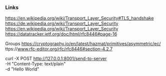 ### Links

https://en.wikipedia.org/wiki/Transport_Layer_Security#TLS_handshake
https://de.wikipedia.org/wiki/Transport_Layer_Security
https://en.wikipedia.org/wiki/Transport_Layer_Security
https://datatracker.ietf.org/doc/html/rfc8446#page-16


Groups
https://cryptography.io/en/latest/hazmat/primitives/asymmetric/ec/
ttps://www.rfc-editor.org/rfc/rfc8446#section-4.2.7



curl -X POST http://127.0.0.1:8001/send-to-server \
     -H "Content-Type: text/plain" \
     -d "Hello World"
